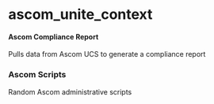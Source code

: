# ascom_unite_context

#### Ascom Compliance Report
Pulls data from Ascom UCS to generate a compliance report

### Ascom Scripts
Random Ascom administrative scripts